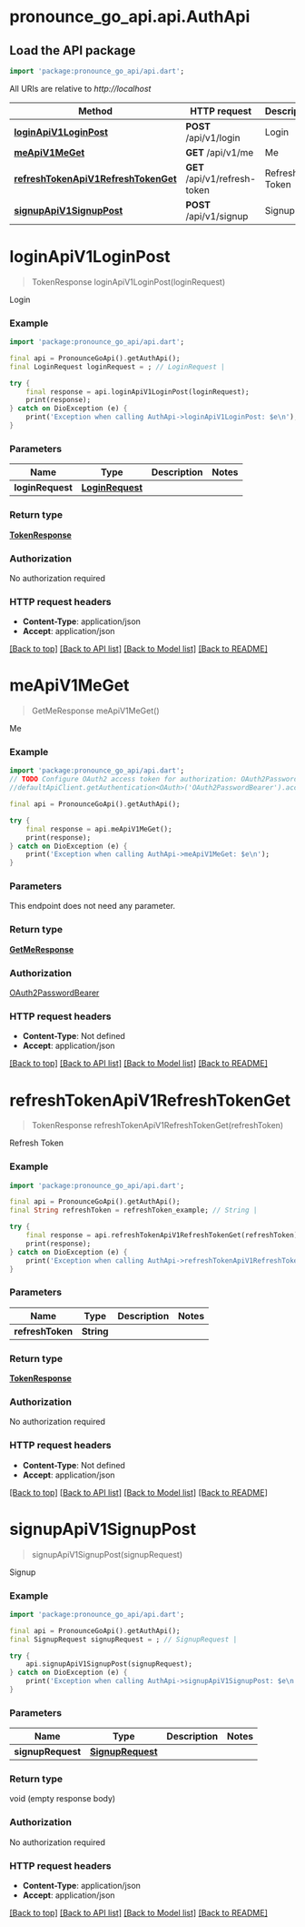 # pronounce_go_api.api.AuthApi

## Load the API package
```dart
import 'package:pronounce_go_api/api.dart';
```

All URIs are relative to *http://localhost*

Method | HTTP request | Description
------------- | ------------- | -------------
[**loginApiV1LoginPost**](AuthApi.md#loginapiv1loginpost) | **POST** /api/v1/login | Login
[**meApiV1MeGet**](AuthApi.md#meapiv1meget) | **GET** /api/v1/me | Me
[**refreshTokenApiV1RefreshTokenGet**](AuthApi.md#refreshtokenapiv1refreshtokenget) | **GET** /api/v1/refresh-token | Refresh Token
[**signupApiV1SignupPost**](AuthApi.md#signupapiv1signuppost) | **POST** /api/v1/signup | Signup


# **loginApiV1LoginPost**
> TokenResponse loginApiV1LoginPost(loginRequest)

Login

### Example
```dart
import 'package:pronounce_go_api/api.dart';

final api = PronounceGoApi().getAuthApi();
final LoginRequest loginRequest = ; // LoginRequest | 

try {
    final response = api.loginApiV1LoginPost(loginRequest);
    print(response);
} catch on DioException (e) {
    print('Exception when calling AuthApi->loginApiV1LoginPost: $e\n');
}
```

### Parameters

Name | Type | Description  | Notes
------------- | ------------- | ------------- | -------------
 **loginRequest** | [**LoginRequest**](LoginRequest.md)|  | 

### Return type

[**TokenResponse**](TokenResponse.md)

### Authorization

No authorization required

### HTTP request headers

 - **Content-Type**: application/json
 - **Accept**: application/json

[[Back to top]](#) [[Back to API list]](../README.md#documentation-for-api-endpoints) [[Back to Model list]](../README.md#documentation-for-models) [[Back to README]](../README.md)

# **meApiV1MeGet**
> GetMeResponse meApiV1MeGet()

Me

### Example
```dart
import 'package:pronounce_go_api/api.dart';
// TODO Configure OAuth2 access token for authorization: OAuth2PasswordBearer
//defaultApiClient.getAuthentication<OAuth>('OAuth2PasswordBearer').accessToken = 'YOUR_ACCESS_TOKEN';

final api = PronounceGoApi().getAuthApi();

try {
    final response = api.meApiV1MeGet();
    print(response);
} catch on DioException (e) {
    print('Exception when calling AuthApi->meApiV1MeGet: $e\n');
}
```

### Parameters
This endpoint does not need any parameter.

### Return type

[**GetMeResponse**](GetMeResponse.md)

### Authorization

[OAuth2PasswordBearer](../README.md#OAuth2PasswordBearer)

### HTTP request headers

 - **Content-Type**: Not defined
 - **Accept**: application/json

[[Back to top]](#) [[Back to API list]](../README.md#documentation-for-api-endpoints) [[Back to Model list]](../README.md#documentation-for-models) [[Back to README]](../README.md)

# **refreshTokenApiV1RefreshTokenGet**
> TokenResponse refreshTokenApiV1RefreshTokenGet(refreshToken)

Refresh Token

### Example
```dart
import 'package:pronounce_go_api/api.dart';

final api = PronounceGoApi().getAuthApi();
final String refreshToken = refreshToken_example; // String | 

try {
    final response = api.refreshTokenApiV1RefreshTokenGet(refreshToken);
    print(response);
} catch on DioException (e) {
    print('Exception when calling AuthApi->refreshTokenApiV1RefreshTokenGet: $e\n');
}
```

### Parameters

Name | Type | Description  | Notes
------------- | ------------- | ------------- | -------------
 **refreshToken** | **String**|  | 

### Return type

[**TokenResponse**](TokenResponse.md)

### Authorization

No authorization required

### HTTP request headers

 - **Content-Type**: Not defined
 - **Accept**: application/json

[[Back to top]](#) [[Back to API list]](../README.md#documentation-for-api-endpoints) [[Back to Model list]](../README.md#documentation-for-models) [[Back to README]](../README.md)

# **signupApiV1SignupPost**
> signupApiV1SignupPost(signupRequest)

Signup

### Example
```dart
import 'package:pronounce_go_api/api.dart';

final api = PronounceGoApi().getAuthApi();
final SignupRequest signupRequest = ; // SignupRequest | 

try {
    api.signupApiV1SignupPost(signupRequest);
} catch on DioException (e) {
    print('Exception when calling AuthApi->signupApiV1SignupPost: $e\n');
}
```

### Parameters

Name | Type | Description  | Notes
------------- | ------------- | ------------- | -------------
 **signupRequest** | [**SignupRequest**](SignupRequest.md)|  | 

### Return type

void (empty response body)

### Authorization

No authorization required

### HTTP request headers

 - **Content-Type**: application/json
 - **Accept**: application/json

[[Back to top]](#) [[Back to API list]](../README.md#documentation-for-api-endpoints) [[Back to Model list]](../README.md#documentation-for-models) [[Back to README]](../README.md)

